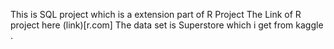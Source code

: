 This is SQL project which is a extension part of R Project 
The Link of R project here (link)[r.com]
The data set is Superstore which i get from kaggle .


